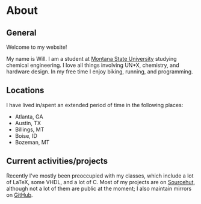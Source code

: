 # About

## General

Welcome to my website!

My name is Will. I am a student at [Montana State
University](https://www.montana.edu/) studying chemical engineering. I
love all things involving UN\*X, chemistry, and hardware design. In my
free time I enjoy biking, running, and programming.

## Locations

I have lived in/spent an extended period of time in the following
places:

- Atlanta, GA
- Austin, TX
- Billings, MT
- Boise, ID
- Bozeman, MT

## Current activities/projects

Recently I've mostly been preoccupied with my classes, which include a
lot of LaTeX, some VHDL, and a lot of C. Most of my projects are on
[Sourcehut](https://git.sr.ht/~learax/), although not a lot of them
are public at the moment; I also maintain mirrors on
[GitHub](https://github.com/LEARAX).
